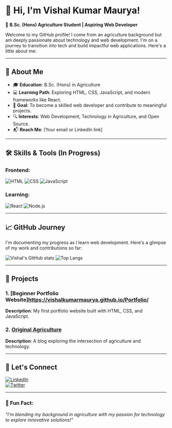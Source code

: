 # 👋 Hi, I'm Vishal Kumar Maurya!

🌱 **B.Sc. (Hons) Agriculture Student | Aspiring Web Developer**

Welcome to my GitHub profile! I come from an agriculture background but am deeply passionate about technology and web development. I'm on a journey to transition into tech and build impactful web applications. Here's a little about me:

---

## 🚀 About Me
- 🎓 **Education**: B.Sc. (Hons) in Agriculture  
- 💻 **Learning Path**: Exploring HTML, CSS, JavaScript, and modern frameworks like React.  
- 🌟 **Goal**: To become a skilled web developer and contribute to meaningful projects.  
- 🔍 **Interests**: Web Development, Technology in Agriculture, and Open Source.  
- 📬 **Reach Me**: [Your email or LinkedIn link]  

---

## 🛠️ Skills & Tools (In Progress)

### Frontend:
![HTML](https://img.shields.io/badge/HTML-E34F26?style=for-the-badge&logo=html5&logoColor=white)
![CSS](https://img.shields.io/badge/CSS-1572B6?style=for-the-badge&logo=css3&logoColor=white)
![JavaScript](https://img.shields.io/badge/JavaScript-F7DF1E?style=for-the-badge&logo=javascript&logoColor=black)

### Learning:
![React](https://img.shields.io/badge/React-61DAFB?style=for-the-badge&logo=react&logoColor=black)
![Node.js](https://img.shields.io/badge/Node.js-339933?style=for-the-badge&logo=node-dot-js&logoColor=white)

---

## 📈 GitHub Journey

I'm documenting my progress as I learn web development. Here's a glimpse of my work and contributions so far:

![Vishal's GitHub stats](https://github-readme-stats.vercel.app/api?username=vishalkumarmaurya&show_icons=true&theme=gruvbox)
![Top Langs](https://github-readme-stats.vercel.app/api/top-langs/?username=vishalkumarmaurya&layout=compact&theme=gruvbox)

---

## 🌟 Projects

### 1. [Beginner Portfolio Website]https://vishalkumarmaurya.github.io/Portfolio/
**Description**: My first portfolio website built with HTML, CSS, and JavaScript.

### 2. [Original Agriculture](https://originalagriculture.wordpress.com/)
**Description**: A blog exploring the intersection of agriculture and technology.

---

## 🤝 Let's Connect

[![LinkedIn](https://img.shields.io/badge/LinkedIn-0A66C2?style=for-the-badge&logo=linkedin&logoColor=white)](https://www.linkedin.com/in/vishalkmaurya/)  
[![Twitter](https://img.shields.io/badge/Twitter-1DA1F2?style=for-the-badge&logo=twitter&logoColor=white)](https://x.com/vishal_kmaurya)

---

### 🌟 Fun Fact:
_"I'm blending my background in agriculture with my passion for technology to explore innovative solutions!"_
